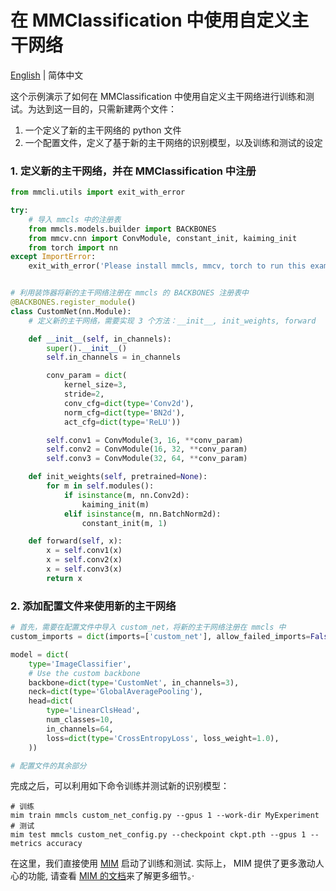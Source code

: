 # 在 MMClassification 中使用自定义主干网络

[English](README.md) | 简体中文

这个示例演示了如何在 MMClassification 中使用自定义主干网络进行训练和测试。为达到这一目的，只需新建两个文件：

1. 一个定义了新的主干网络的 python 文件
2. 一个配置文件，定义了基于新的主干网络的识别模型，以及训练和测试的设定

### 1. 定义新的主干网络，并在 MMClassification 中注册

```python
from mmcli.utils import exit_with_error

try:
    # 导入 mmcls 中的注册表
    from mmcls.models.builder import BACKBONES
    from mmcv.cnn import ConvModule, constant_init, kaiming_init
    from torch import nn
except ImportError:
    exit_with_error('Please install mmcls, mmcv, torch to run this example.')


# 利用装饰器将新的主干网络注册在 mmcls 的 BACKBONES 注册表中
@BACKBONES.register_module()
class CustomNet(nn.Module):
    # 定义新的主干网络，需要实现 3 个方法：__init__, init_weights, forward

    def __init__(self, in_channels):
        super().__init__()
        self.in_channels = in_channels

        conv_param = dict(
            kernel_size=3,
            stride=2,
            conv_cfg=dict(type='Conv2d'),
            norm_cfg=dict(type='BN2d'),
            act_cfg=dict(type='ReLU'))

        self.conv1 = ConvModule(3, 16, **conv_param)
        self.conv2 = ConvModule(16, 32, **conv_param)
        self.conv3 = ConvModule(32, 64, **conv_param)

    def init_weights(self, pretrained=None):
        for m in self.modules():
            if isinstance(m, nn.Conv2d):
                kaiming_init(m)
            elif isinstance(m, nn.BatchNorm2d):
                constant_init(m, 1)

    def forward(self, x):
        x = self.conv1(x)
        x = self.conv2(x)
        x = self.conv3(x)
        return x

```

### 2. 添加配置文件来使用新的主干网络

```python
# 首先，需要在配置文件中导入 custom_net，将新的主干网络注册在 mmcls 中
custom_imports = dict(imports=['custom_net'], allow_failed_imports=False)

model = dict(
    type='ImageClassifier',
    # Use the custom backbone
    backbone=dict(type='CustomNet', in_channels=3),
    neck=dict(type='GlobalAveragePooling'),
    head=dict(
        type='LinearClsHead',
        num_classes=10,
        in_channels=64,
        loss=dict(type='CrossEntropyLoss', loss_weight=1.0),
    ))

# 配置文件的其余部分
```

完成之后，可以利用如下命令训练并测试新的识别模型：

```shell
# 训练
mim train mmcls custom_net_config.py --gpus 1 --work-dir MyExperiment
# 测试
mim test mmcls custom_net_config.py --checkpoint ckpt.pth --gpus 1 --metrics accuracy
```

在这里，我们直接使用 [MIM](https://github.com/open-mmlab/mim) 启动了训练和测试.
实际上， MIM 提供了更多激动人心的功能, 请查看 [MIM 的文档](https://mim.readthedocs.io/en/latest/)来了解更多细节。·
